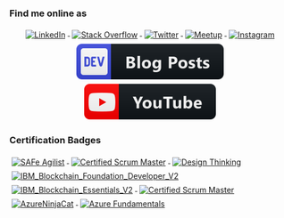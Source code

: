 ### Find me online as 

<p align="center">
  <a href="https://www.linkedin.com/in/simplyinvincible/">
    <img
      src="https://raw.githubusercontent.com/pranavq212/pranavq212/master/resources/linkedin.svg"
      alt="LinkedIn"
      style="vertical-align: top; margin: 4px;"
    />
  </a>
  <a href="https://stackoverflow.com/users/704008/pranav-singh?tab=profile">
    <img
      src="https://raw.githubusercontent.com/pranavq212/pranavq212/master/resources/stackoverflow.svg"
      alt="Stack Overflow"
      style="vertical-align: top; margin: 4px;"
    />
  </a>
  <a href="https://twitter.com/pranav_withyou">
    <img
      src="https://raw.githubusercontent.com/pranavq212/pranavq212/master/resources/twitter.svg"
      alt="Twitter"
      style="vertical-align: top; margin: 4px;"
    />
  </a>
  <a href="https://www.meetup.com/members/81097952/">
    <img
      src="https://raw.githubusercontent.com/pranavq212/pranavq212/master/resources/meetup.svg"
      alt="Meetup"
      style="vertical-align: top; margin: 4px;"
    />
  </a>
  <a href="https://www.instagram.com/pranavsinghfcb/">
    <img
      src="https://raw.githubusercontent.com/pranavq212/pranavq212/master/resources/instagram.svg"
      alt="Instagram"
      style="vertical-align: top; margin: 4px;"
    />
  </a>
  <a href="https://dev.to/simplyinvincible">
    <img
      src="https://raw.githubusercontent.com/MikeCodesDotNET/ColoredBadges/master/svg/blogs/devto.svg"
      alt="Instagram"
      style="vertical-align: top; margin: 4px;"
    />
  </a>
  <a href="https://www.youtube.com/c/PRANAVSINGHGPLUS/playlists">
    <img
      src="https://raw.githubusercontent.com/MikeCodesDotNET/ColoredBadges/master/svg/streaming/youtube.svg"
      alt="Youtube"
      style="vertical-align: top; margin: 4px;"
    />
  </a>
</p>

### Certification Badges
 <a href="https://www.youracclaim.com/earner/earned/badge/149a2e73-1828-4dfb-a177-c7030f2ee3da">
    <img
      src="https://raw.githubusercontent.com/pranavq212/pranavq212/master/resources/sa+badge.png"
      alt="SAFe Agilist"
      style="vertical-align: top; margin: 4px; width: 15%  !important"
    />
  </a>
  <a href="https://www.scrumalliance.org/community/profile/psingh142" style="width: 50% !important">
    <img
      src="https://raw.githubusercontent.com/pranavq212/pranavq212/master/resources/seal-csm.png"
      alt="Certified Scrum Master"
      style="vertical-align: top; margin: 4px; width: 15% !important"
    />
  </a>
  <a href="https://www.youracclaim.com/earner/earned/badge/d70a8f09-1070-401f-acb4-4d3e934c8811">
    <img
      src="https://raw.githubusercontent.com/pranavq212/pranavq212/master/resources/Badges_v8-07+Practitioner.png"
      alt="Design Thinking"
      style="vertical-align: top; margin: 4px; width: 15% !important"
    />
  </a>
   <a href="https://www.youracclaim.com/earner/earned/badge/57b439e7-257c-4bb9-a972-ceee29066b31">
    <img
      src="https://raw.githubusercontent.com/pranavq212/pranavq212/master/resources/IBM_Blockchain_Foundation_Developer_V2.png"
      alt="IBM_Blockchain_Foundation_Developer_V2"
      style="vertical-align: top; margin: 4px; width: 15% !important"
    />
  </a>
  <a href="https://www.youracclaim.com/earner/earned/badge/c6cd487a-7dad-4d09-8f6c-10ccb3827c59" style="width: 50% !important">
    <img
      src="https://raw.githubusercontent.com/pranavq212/pranavq212/master/resources/Blockchain_Essentials_V2.png"
      alt="IBM_Blockchain_Essentials_V2"
      style="vertical-align: top; margin: 4px; width: 15% !important"
    />
  </a>
  <a href="https://www.youracclaim.com/badges/ee56435d-7c1d-45d6-ab19-cfc1a3f0de6a" style="width: 50% !important">
    <img
      src="https://raw.githubusercontent.com/pranavq212/pranavq212/master/resources/Data_Sci_Found_Level_1_-_CC_-_2019.png"
      alt="Certified Scrum Master"
      style="vertical-align: top; margin: 4px; width: 15% !important"
    />
  </a>
  <a href="https://www.credential.net/fbd47604-1f7e-4721-af29-ccd51983ddb1#gs.sn8f49" style="width: 50% !important">
    <img
      src="https://raw.githubusercontent.com/pranavq212/pranavq212/master/resources/AzureNinjaCatAI.png"
      alt="AzureNinjaCat"
      style="vertical-align: top; margin: 4px; width: 15% !important"
    />
  </a>
  <a href="https://www.youracclaim.com/earner/earned/badge/2bb9eb9a-d402-4ac4-a9a5-570d453e0e7c/" style="width: 50%;">
    <img
      src="https://raw.githubusercontent.com/pranavq212/pranavq212/master/resources/AZ900.png"
      alt="Azure Fundamentals"
      style="vertical-align: top; margin: 4px; width: 15% !important"
    />
  </a>
